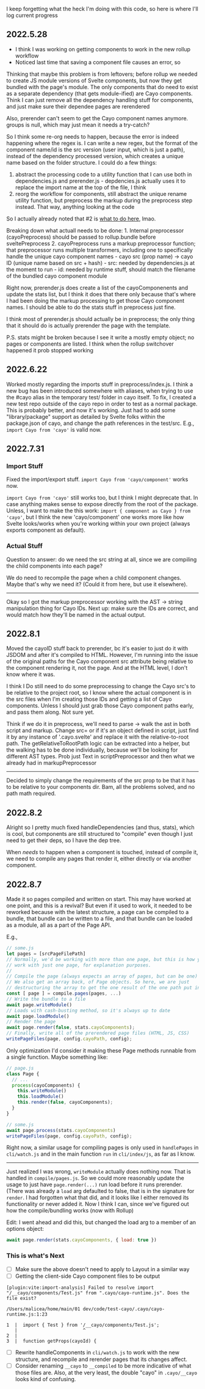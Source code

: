 I keep forgetting what the heck I'm doing with this code, so here is where I'll log current progress

## 2022.5.28

- I think I was working on getting components to work in the new rollup workflow
- Noticed last time that saving a component file causes an error, so

Thinking that maybe this problem is from leftovers; before rollup we needed to create JS module versions of Svelte components, but now they get bundled with the page's module. The only components that do need to exist as a separate dependency (that gets module-ified) are Cayo components. Think I can just remove all the dependency handling stuff for components, and just make sure their dependee pages are rerendered

Also, prerender can't seem to get the Cayo component names anymore. groups is null, which may just mean it needs a try-catch?

So I think some re-org needs to happen, because the error is indeed happening where the regex is. I can write a new regex, but the format of the component name/id is the src version (user input, which is just a path), instead of the dependency processed version, which creates a unique name based on the folder structure. I could do a few things:
  1. abstract the processing code to a utility function that I can use both in dependencies.js and prerender.js
    - depdencies.js actually uses it to replace the import name at the top of the file, I think
  2. reorg the workflow for components, still abstract the unique rename utility function, but preprocess the markup during the preprocess step instead. That way, anything looking at the code

  So I actually already noted that #2 is [what to do here](https://github.com/matthew-ia/cayo/issues/50#issuecomment-1086516314), lmao.

  Breaking down what actuall needs to be done:
    1. Internal preprocessor (cayoPreprocess) should be passed to rollup.bundle before sveltePreprocess
    2. cayoPreprocess runs a markup preprocessor function; that preprocessor runs multiple transformers, including one to specifically handle the unique cayo component names
      - cayo src (prop name) -> cayo ID (unique name based on src + hash)
        - src: needed by dependencies.js at the moment to run 
        - id: needed by runtime stuff, should match the filename of the bundled cayo component module

Right now, prerender.js does create a list of the cayoComponenents and update the stats list, but I think it does that there only because that's where I had been doing the markup processing to get those Cayo component names. I should be able to do the stats stuff in preprocess just fine. 

I think most of prerender.js should actually be in preprocess; the only thing that it should do is actually prerender the page with the template. 

P.S. stats might be broken because I see it write a mostly empty object; no pages or components are listed. I think when the rollup switchover happened it prob stopped working

## 2022.6.22

Worked mostly regarding the imports stuff in preprocess/index.js. I think a new bug has been introduced somewhere with aliases, when trying to use the #cayo alias in the temporary test/ folder in cayo itself. To fix, I created a new test repo outside of the cayo repo in order to test as a normal package. This is probably better, and now it's working. Just had to add some "library/package" support as detailed by Svelte folks within the package.json of cayo, and change the path references in the test/src. E.g., `import Cayo from 'cayo'` is valid now. 

## 2022.7.31

### Import Stuff

Fixed the import/export stuff. `import Cayo from 'cayo/component'` works now. 

`import Cayo from 'cayo'` still works too, but I think I might deprecate that. In case anything makes sense to expose directly from the root of the package. Unless, I want to make the this work:
`import { component as Cayo } from 'cayo'`, but I think the new 'cayo/component' one works more like how Svelte looks/works when you're working within your own project (always exports component as default).

### Actual Stuff

Question to answer: do we need the src string at all, since we are compiling the child components into each page?

We do need to recompile the page when a child component changes. Maybe that's why we need it? (Could it from here, but use it elsewhere). 

---

Okay so I got the markup preprocessor working with the AST -> string manipulation thing for Cayo IDs. Next up: make sure the IDs are correct, and would match how they'll be named in the actual output. 

## 2022.8.1

Moved the cayoID stuff back to prerender, bc it's easier to just do it with JSDOM and after it's compiled to HTML.
However, I'm running into the issue of the original paths for the Cayo component src attribute being relative to the component rendering it, not the page. And at the HTML level, I don't know where it was. 

I think I Do still need to do some preprocessing to change the Cayo src's to be relative to the project root, so I know where the actual component is in the src files when I'm creating those IDs and getting a list of Cayo components. Unless I should just grab those Cayo component paths early, and pass them along. Not sure yet. 

Think if we do it in preprocess, we'll need to parse -> walk the ast in both script and markup. Change src=<this>
or if it's an object defined in script, just find it by any instance of '.cayo.svelte' and replace it with the relative-to-root path. The getRelativeToRootPath logic can be extracted into a helper, but the walking has to be done
individually, because we'll be looking for different AST types. Prob just Text in scriptPreprocessor and then what we
already had in markupPreprocessor

---

Decided to simply change the requirements of the src prop to be that it has
to be relative to your components dir. Bam, all the problems solved, and no
path math required. 

## 2022.8.2

Alright so I pretty much fixed handleDependencies (and thus, stats), which is cool, but components are still structured to "compile" even though I just need to get their deps, so
I have the dep tree.

When _needs_ to happen when a component is touched, instead of compile it, we need to compile any pages that render it, either directly or via another component. 


## 2022.8.7

Made it so pages compiled and written on start. This may have worked at one point, and this is a revival? But even if it used to work, it needed to be reworked because with the latest structure, a page can be compiled to a bundle, that bundle can be written to a file, and that bundle can be loaded as a module, all as a part of the Page API. 

E.g.,
```js
// some.js
let pages = [srcPageFilePath]
// Normally, we'd be working with more than one page, but this is how you'd
// work with just one page, for explanation purposes.
// 
// Compile the page (always expects an array of pages, but can be one)
// We also get an array back, of Page objects. So here, we are just
// destructuring the array to get the one result of the one path put in
const [ page ] = compile.pages(pages, ...)
// Write the bundle to a file
await page.writeModule()
// Loads with cash-busting method, so it's always up to date
await page.loadModule()
// Render the page
await page.render(false, stats.cayoComponents);
// Finally, write all of the prerendered page files (HTML, JS, CSS)
writePageFiles(page, config.cayoPath, config);
```

Only optimization I'd consider it making these Page methods runnable from a single function. Maybe something like:

```js
// page.js
class Page {
  // ...
  process(cayoComponents) {
    this.writeModule()
    this.loadModule()
    this.render(false, cayoComponents);
  }
}

// some.js
await page.process(stats.cayoComponents) 
writePageFiles(page, config.cayoPath, config);
```

Right now, a similar usage for compiling pages is only used in `handlePages` in `cli/watch.js` and in the main function `run` in `cli/index/js`, as far as I know. 

--- 

Just realized I was wrong, `writeModule` actually does nothing now. That is handled in `compile/pages.js`. So we could more reasonably update the usage to just have `page.render(...)` run load before it runs prerender. (There was already a `load` arg defaulted to false, that is in the signature for `render`. I had forgotten what that did, and it looks like I either removed its functionality or never added it. Now I think I can, since we've figured out how the compile/bundling works (now with Rollup)

Edit: I went ahead and did this, but changed the load arg to a member of an options object:

```js
await page.render(stats.cayoComponents, { load: true })
```


### This is what's Next

- [ ] Make sure the above doesn't need to apply to Layout in a similar way
- [ ] Getting the client-side Cayo component files to be output
```
[plugin:vite:import-analysis] Failed to resolve import "/__cayo/components/Test.js" from ".cayo/cayo-runtime.js". Does the file exist?

/Users/malicea/home/main/01 dev/code/test-cayo/.cayo/cayo-runtime.js:1:23

1  |  import { Test } from '/__cayo/components/Test.js';
   |                        ^
2  |  
3  |  function getProps(cayoId) {
  ```

- [ ] Rewrite handleComponents in `cli/watch.js` to work with the new structure, and recompile and rerender pages that its changes affect.
- [ ] Consider renaming `__cayo` to `__compiled` to be more indicative of what those files are. Also, at the very least, the double "cayo" in `.cayo/__cayo` looks kind of confusing.